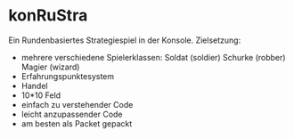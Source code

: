 konRuStra
=========

Ein Rundenbasiertes Strategiespiel in der Konsole.
Zielsetzung:
* mehrere verschiedene Spielerklassen: Soldat (soldier) Schurke (robber) Magier (wizard)
* Erfahrungspunktesystem
* Handel
* 10*10 Feld
* einfach zu verstehender Code
* leicht anzupassender Code
* am besten als Packet gepackt

